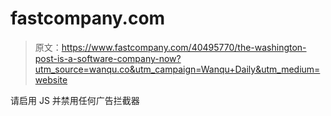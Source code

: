 # fastcompany.com

> 原文：<https://www.fastcompany.com/40495770/the-washington-post-is-a-software-company-now?utm_source=wanqu.co&utm_campaign=Wanqu+Daily&utm_medium=website>

请启用 JS 并禁用任何广告拦截器